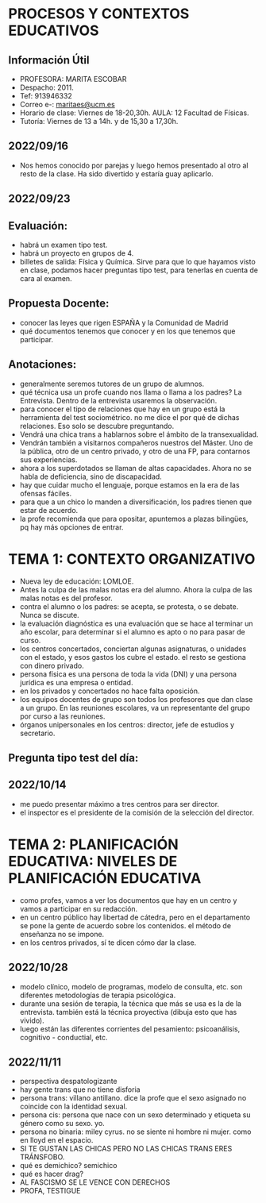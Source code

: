 # PROCESOS Y CONTEXTOS EDUCATIVOS

## Información Útil 
- PROFESORA: MARITA ESCOBAR
- Despacho: 2011. 
- Tef: 913946332
- Correo e-: maritaes@ucm.es
- Horario de clase: Viernes de 18-20,30h. AULA:  12 Facultad de Físicas.
- Tutoría: Viernes de 13 a 14h. y de 15,30 a 17,30h.

## 2022/09/16

-	Nos hemos conocido por parejas y luego hemos presentado al otro al resto de la clase. Ha sido divertido y estaría guay aplicarlo.

## 2022/09/23

## Evaluación:
- habrá un examen tipo test.
- habrá un proyecto en grupos de 4.
- billetes de salida: Física y Química. Sirve para que lo que hayamos visto en clase, podamos hacer preguntas tipo test, para tenerlas en cuenta de cara al examen.

## Propuesta Docente:
- conocer las leyes que rigen ESPAÑA y la Comunidad de Madrid
- qué documentos tenemos que conocer y en los que tenemos que participar.

## Anotaciones:
- generalmente seremos tutores de un grupo de alumnos.
- qué técnica usa un profe cuando nos llama o llama a los padres? La Entrevista. Dentro de la entrevista usaremos la observación.
- para conocer el tipo de relaciones que hay en un grupo está la herramienta del test sociométrico. no me dice el por qué de dichas relaciones. Eso solo se descubre preguntando.
- Vendrá una chica trans a hablarnos sobre el ámbito de la transexualidad.
- Vendrán también a visitarnos compañeros nuestros del Máster. Uno de la pública, otro de un centro privado, y otro de una FP, para contarnos sus experiencias.
- ahora a los superdotados se llaman de altas capacidades. Ahora no se habla de deficiencia, sino de discapacidad.
- hay que cuidar mucho el lenguaje, porque estamos en la era de las ofensas fáciles.
- para que a un chico lo manden a diversificación, los padres tienen que estar de acuerdo.
- la profe recomienda que para opositar, apuntemos a plazas bilingües, pq hay más opciones de entrar.

# TEMA 1: CONTEXTO ORGANIZATIVO

- Nueva ley de educación: LOMLOE.
- Antes la culpa de las malas notas era del alumno. Ahora la culpa de las malas notas es del profesor.
- contra el alumno o los padres: se acepta, se protesta, o se debate. Nunca se discute.
- la evaluación diagnóstica es una evaluación que se hace al terminar un año escolar, para determinar si el alumno es apto o no para pasar de curso.
- los centros concertados, conciertan algunas asignaturas, o unidades con el estado, y esos gastos los cubre el estado. el resto se gestiona con dinero privado.
- persona física es una persona de toda la vida (DNI) y una persona jurídica es una empresa o entidad.
- en los privados y concertados no hace falta oposición.
- los equipos docentes de grupo son todos los profesores que dan clase a un grupo. En las reuniones escolares, va un representante del grupo por curso a las reuniones.
- órganos unipersonales en los centros: director, jefe de estudios y secretario. 

## Pregunta tipo test del día:

## 2022/10/14

- me puedo presentar máximo a tres centros para ser director.
- el inspector es el presidente de la comisión de la selección del director.

# TEMA 2: PLANIFICACIÓN EDUCATIVA: NIVELES DE PLANIFICACIÓN EDUCATIVA

- como profes, vamos a ver los documentos que hay en un centro y vamos a participar en su redacción.
- en un centro público hay libertad de cátedra, pero en el departamento se pone la gente de acuerdo sobre los contenidos. el método de enseñanza no se impone.
- en los centros privados, sí te dicen cómo dar la clase.

## 2022/10/28

- modelo clínico, modelo de programas, modelo de consulta, etc. son diferentes metodologías de terapia psicológica.
- durante una sesión de terapia, la técnica que más se usa es la de la entrevista. también está la técnica proyectiva (dibuja esto que has vivido).
- luego están las diferentes corrientes del pesamiento: psicoanálisis, cognitivo - conductial, etc.

## 2022/11/11

- perspectiva despatologizante
- hay gente trans que no tiene disforia
- persona trans: villano antillano. dice la profe que el sexo asignado no coincide con la identidad sexual.
- persona cis: persona que nace con un sexo determinado y etiqueta su género como su sexo. yo.
- persona no binaria: miley cyrus. no se siente ni hombre ni mujer. como en lloyd en el espacio.
- SI TE GUSTAN LAS CHICAS PERO NO LAS CHICAS TRANS ERES TRÁNSFOBO.
- qué es demichico? semichico
- qué es hacer drag?
- AL FASCISMO SE LE VENCE CON DERECHOS
- PROFA, TESTIGUE
